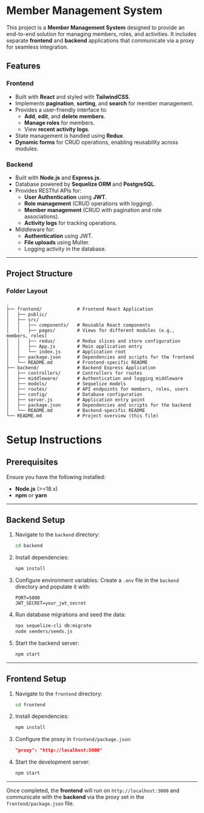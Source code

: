 # Member Management System

This project is a **Member Management System** designed to provide an end-to-end solution for managing members, roles, and activities. It includes separate **frontend** and **backend** applications that communicate via a proxy for seamless integration.

## Features

### Frontend
- Built with **React** and styled with **TailwindCSS**.
- Implements **pagination**, **sorting**, and **search** for member management.
- Provides a user-friendly interface to:
  - **Add**, **edit**, and **delete members**.
  - **Manage roles** for members.
  - View **recent activity logs**.
- State management is handled using **Redux**.
- **Dynamic forms** for CRUD operations, enabling reusability across modules.

### Backend
- Built with **Node.js** and **Express.js**.
- Database powered by **Sequelize ORM** and **PostgreSQL**.
- Provides RESTful APIs for:
  - **User Authentication** using **JWT**.
  - **Role management** (CRUD operations with logging).
  - **Member management** (CRUD with pagination and role associations).
  - **Activity logs** for tracking operations.
- Middleware for:
  - **Authentication** using JWT.
  - **File uploads** using Multer.
  - Logging activity in the database.

---

## Project Structure

### Folder Layout
```plaintext
.
├── frontend/             # Frontend React Application
│   ├── public/
│   ├── src/
│   │   ├── components/   # Reusable React components
│   │   ├── pages/        # Views for different modules (e.g., members, roles)
│   │   ├── redux/        # Redux slices and store configuration
│   │   ├── App.js        # Main application entry
│   │   └── index.js      # Application root
│   ├── package.json      # Dependencies and scripts for the frontend
│   └── README.md         # Frontend-specific README
├── backend/              # Backend Express Application
│   ├── controllers/      # Controllers for routes
│   ├── middleware/       # Authentication and logging middleware
│   ├── models/           # Sequelize models
│   ├── routes/           # API endpoints for members, roles, users
│   ├── config/           # Database configuration
│   ├── server.js         # Application entry point
│   ├── package.json      # Dependencies and scripts for the backend
│   └── README.md         # Backend-specific README
└── README.md             # Project overview (this file)
```

# Setup Instructions

## Prerequisites
Ensure you have the following installed:
- **Node.js** (>=18.x)
- **npm** or **yarn**

---

## Backend Setup
1. Navigate to the `backend` directory:
   ```bash
   cd backend
   ```
2. Install dependencies:
   ```bash
   npm install
   ```
3. Configure environment variables:
   Create a `.env` file in the `backend` directory and populate it with:
   ```env
   PORT=5000
   JWT_SECRET=your_jwt_secret
   ```
4. Run database migrations and seed the data:
   ```bash
   npx sequelize-cli db:migrate
   node seeders/seeds.js
   ```
5. Start the backend server:
   ```bash
   npm start
   ```

---

## Frontend Setup
1. Navigate to the `frontend` directory:
   ```bash
   cd frontend
   ```
2. Install dependencies:
   ```bash
   npm install
   ```
3. Configure the proxy in `frontend/package.json`:
   ```json
   "proxy": "http://localhost:5000"
   ```
4. Start the development server:
   ```bash
   npm start
   ```

---

Once completed, the **frontend** will run on `http://localhost:3000` and communicate with the **backend** via the proxy set in the `frontend/package.json` file.
